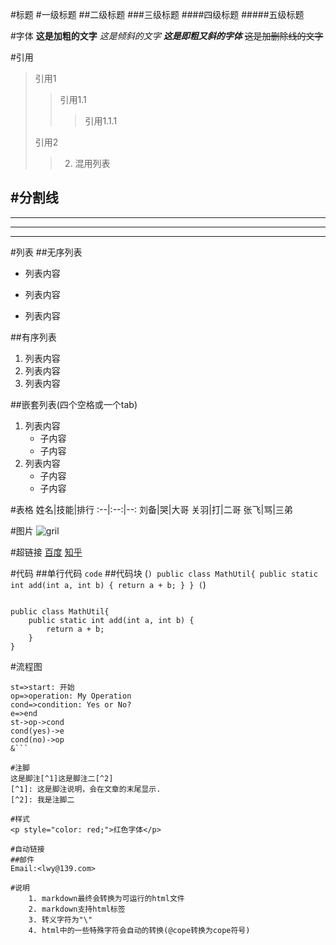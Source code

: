 #标题
#一级标题
##二级标题
###三级标题
####四级标题
#####五级标题

#字体
**这是加粗的文字**
*这是倾斜的文字*
***这是即粗又斜的字体***
~~这是加删除线的文字~~

#引用
>引用1
>>引用1.1
>>>引用1.1.1
>
>引用2
>>2. 混用列表

#分割线
---
----
***
*****

#列表
##无序列表
- 列表内容
+ 列表内容
* 列表内容

##有序列表
1. 列表内容
2. 列表内容
3. 列表内容

##嵌套列表(四个空格或一个tab)
1. 列表内容
	- 子内容
	- 子内容
2. 列表内容
	* 子内容
    * 子内容

#表格
姓名|技能|排行
:--|:--:|--:
刘备|哭|大哥
关羽|打|二哥
张飞|骂|三弟

#图片
![gril](F:\pictures\飞鸟.jpg "飞鸟")

#超链接<!-- ([超链接名](超链接地址 "超链接title")) -->
[百度](http://www.baidu.com)
[知乎](http://www.zhihu.com "知乎")

#代码
##单行代码
`code`
##代码块
(```)
	public class MathUtil{
		public static int add(int a, int b) {
			return a + b;
		}
	}
(```)
<pre><code>
public class MathUtil{
	public static int add(int a, int b) {
		return a + b;
	}
}
</code></pre>

#流程图
```flow
st=>start: 开始
op=>operation: My Operation
cond=>condition: Yes or No?
e=>end
st->op->cond
cond(yes)->e
cond(no)->op
&```

#注脚
这是脚注[^1]这是脚注二[^2]
[^1]: 这是脚注说明，会在文章的末尾显示.
[^2]: 我是注脚二

#样式
<p style="color: red;">红色字体</p>

#自动链接
##邮件
Email:<lwy@139.com>

#说明
    1. markdown最终会转换为可运行的html文件
	2. markdown支持html标签
	3. 转义字符为"\"
	4. html中的一些特殊字符会自动的转换(@cope转换为cope符号)